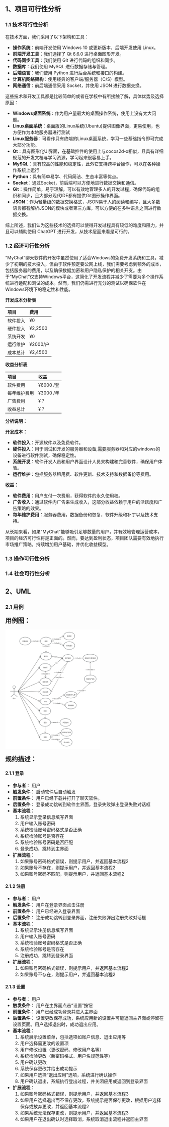 ## 1、项目可行性分析

### 1.1 技术可行性分析

在技术方面，我们采用了以下架构和工具：

- **操作系统**：前端开发使用 Windows 10 或更新版本，后端开发使用 Linux。
- **前端开发工具**：我们选择了 Qt 6.6.0 进行桌面图形开发。
- **代码同步工具**：我们使用 Git 进行代码的组织和同步。
- **数据库**：我们使用 MySQL 进行数据存储与管理。
- **后端语言**：我们使用 Python 进行后台系统和接口的构建。
- **计算机网络架构**：使用经典的客户端/服务器（C/S）模型。
- **网络通信**：前后端通信采用 Socket，并使用 JSON 进行数据交换。

这些技术和开发工具都是比较简单的或者在学校中有所接触了解，具体优势及选择原因：

- **Windows桌面系统**：作为用户量最大的桌面操作系统，使用上没有太大问题。
- **Linux桌面系统**：桌面版的Linux系统(Ubuntu)提供图像界面，更易使用，也方便作为本地服务器进行测试
- **Linux服务器**：可看作只有终端的Linux桌面系统，学习一些基础指令即可完成大部分功能。
- **Qt**：具有图形化UI界面，在基础控件的使用上与cocos2d-x相似，且具有详细规范的开发文档与学习资源，学习起来很容易上手。
- **MySQL**：具有较高的性能和稳定性，此外它支持跨平台操作，可以在各种操作系统上运行
- **Python**：具有简单易学、代码简洁、生态丰富等优点。
- **Socket**：通过Socket，前后端可以方便地进行数据交换和通信。
- **Git**：操作简单，易于理解，可以有效地管理多人的开发过程，确保代码的组织和同步，且大部分现代IDE都有提供Git图形操作界面。
- **JSON**：作为轻量级的数据交换格式，JSON易于人的阅读和编写，且大多数语言都有解析JSON的模块或者第三方库，可以方便的在多种语言之间进行数据交换。

综上所述，我们认为这些技术的选择可以使得开发过程具有较低的难度和阻力，并且可以辅助使用 ChatGPT 进行开发，从技术层面来看是可行的。

### 1.2 经济可行性分析
“MyChat”聊天软件的开发中虽然使用了适合Windows的免费开发系统和工具，减少了初期的技术投入，但由于软件预定要公网上线，我们需要考虑到额外的成本，包括服务器的费用，以及确保数据加密和用户隐私保护的相关开支。由于“MyChat”仅支持Windows平台，这简化了开发流程并减少了需要为多个操作系统进行适配和测试的成本。然而，我们仍需进行充分的测试以确保软件在Windows环境下的稳定性和性能。

**开发成本分析表**

| 项目     | 费用               |
| :------- | :----------------- |
| 软件投入 | ¥0          |
| 硬件投入 | ¥2,2500    |
| 系统开发 | ¥0         |
| 运行维护 | ¥2000/户   |
| 成本总计 | ¥2,4500    |

**收益分析表**

| 项目         | 收益                |
| :----------- | :----------------- |
| 软件费用      | ¥6000 /套|
| 每年维护费用  | ¥3000 /年 |
| 广告费用      | ¥？      |
| 收益总计      | ¥？      |

**分析说明：**

**开发成本：**

- **软件投入**：开源软件以及免费软件。
- **硬件投入**：用于测试和开发的服务器和设备,需要服务器和对应的windows的设备进行软件测试，确保稳定性。
- **系统开发**：软件开发人员和用户界面设计人员来构建和完善软件，确保用户体验。
- **运行维护**：包括服务器租用费、软件更新、技术支持和数据备份等费用。

**收益：**

- **软件费用**：用户支付一次费用，获得软件的永久使用权。
- **广告收入**：通过软件内广告来生成收入，这部分收益依赖于用户的活跃度和广告策略的效果。
- **每年维护费用**：服务器费用，数据备份和恢复，软件升级和补丁以及技术支持。

从长期来看，如果"MyChat"能够吸引足够数量的用户，并有效地管理运营成本，项目的经济可行性将是正面的。然而，要达到盈利状态，项目团队需要有效地执行市场推广策略，持续增加用户基础，并优化收益模型。

### 1.3 操作可行性分析

### 1.4 社会可行性分析

## 2、UML

### 2.1 用例

<span style="font-size:20px;"><b>用例图：</b></span>

<img src="./用例图.jpg" alt="用例图" style="max-width:60%"  />

<span style="font-size:20px;"><b>规约描述：</b></span>

#### 2.1.1 登录

- **参与者**： 用户
- **触发条件**： 启动软件后自动触发
- **前置条件**： 用户已经下载并打开了聊天软件。
- **后置条件**： 登录成功跳转到软件主界面，登录失败弹出登录失败对话框
- **基本流程**：
  1. 系统显示登录信息填写界面
  2. 用户输入账号密码
  3. 系统检验账号密码格式是否正确
  4. 系统检验账号是否存在
  5. 系统检验账号密码是否匹配
  6. 登录成功，跳转到主界面
- **扩展流程**：
  1. 如果账号密码格式错误，则提示用户，并返回基本流程2
  2. 如果账号不存在，则提示用户，并返回基本流程2
  3. 如果账号密码不匹配，则提示用户，并返回基本流程2

#### 2.1.2 注册
- **参与者**： 用户
- **触发条件**： 用户在登录界面点击注册
- **前置条件**： 用户已经进入登录界面
- **后置条件**： 注册成功跳转到登录界面，注册失败弹出注册失败对话框
- **基本流程**：
  1. 系统显示注册信息填写界面
  2. 用户输入账号密码
  3. 系统检验账号密码格式是否正确
  4. 系统检验账号是否存在
  5. 注册成功，跳转到登录界面
- **扩展流程**：
  1. 如果账号密码格式错误，则提示用户，并返回基本流程2
  2. 如果账号不存在，则提示用户，并返回基本流程2
#### 2.1.3 设置
- **参与者**： 用户
- **触发条件**： 用户在主界面点击“设置”按钮
- **前置条件**： 用户已经成功登录并进入主界面
- **后置条件**： 设置更改保存成功，系统应用新的设置并可能返回主界面或停留在设置页面。用户选择退出时，成功退出应用。
- **基本流程**：
  1. 系统展示设置菜单，包括选项如账户信息、退出应用等
  2. 用户选择需更改的设置项
  3. 用户修改设置（更改密码、修改用户名等）
  4. 系统检验更改（新密码格式、用户名规范性等）
  5. 用户确认更改
  6. 系统保存更改并给出成功提示
  7. 如果用户选择“退出应用”选项，系统进行确认操作
  8. 用户确认退出，系统执行登出过程，并关闭应用或返回到登录界面
- **扩展流程**：
  1. 如果账号密码格式错误，则提示用户，并返回基本流程3
  2. 如果用户选择退出而不保存更改，系统提示是否保存更改，根据用户选择保存或放弃更改，并返回基本流程2
  3. 如果系统无法保存更改，则提示用户，并返回基本流程3
  4. 如果用户在退出确认时选择取消，系统取消退出流程并返回主界面